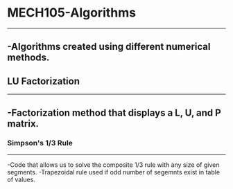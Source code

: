 # MECH105-Algorithms
---
-Algorithms created  using different numerical methods.
---
## LU Factorization
---
-Factorization method that displays a L, U, and P matrix.
---
### Simpson's 1/3 Rule
---
-Code that allows us to solve the composite 1/3 rule with any size of given segments.
-Trapezoidal rule used if odd number of segemnts exist in table of values.
